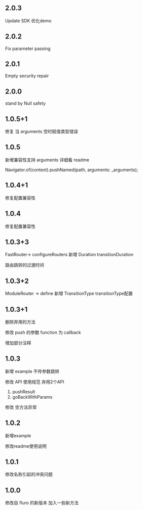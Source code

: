 ## 2.0.3

Update SDK 优化demo

## 2.0.2

Fix parameter passing

## 2.0.1

Empty security repair

## 2.0.0

stand by Null safety

## 1.0.5+1
修复 当 arguments 空时赋值类型错误

## 1.0.5
新增兼容性支持 arguments 详细看 readme

Navigator.of(context).pushNamed(path, arguments: _arguments);

## 1.0.4+1
修复配置兼容性

## 1.0.4
修复配置兼容性

## 1.0.3+3
FastRouter-> configureRouters  新增 Duration transitionDuration

路由跳转的过渡时间

## 1.0.3+2
ModuleRouter -> define 新增 TransitionType transitionType配置

## 1.0.3+1
删除弃用的方法

修改 push 的参数 function 为 callback

增加部分注释

## 1.0.3
新增 example 不传参数跳转

修改 API 使用规范 弃用2个API
1. pushResult
2. goBackWithParams

修改 空方法异常

## 1.0.2
新增example

修改readme使用说明

## 1.0.1
修改名称引起的冲突问题

## 1.0.0

修改自 fluro 的新版本 加入一些新方法

